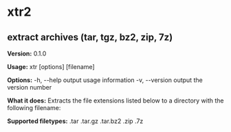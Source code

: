 xtr2
====

extract archives (tar, tgz, bz2, zip, 7z)
-----------------------------------------

   **Version:** 
       0.1.0

   **Usage:**
       xtr [options] [filename]

   **Options:**
       -h, --help     output usage information
       -v, --version  output the version number

   **What it does:**
       Extracts the file extensions listed below
       to a directory with the following filename:
       <filename>_<DD-MM-JJJJ>_<timestamp>

   **Supported filetypes:**
       .tar
       .tar.gz
       .tar.bz2
       .zip
       .7z
